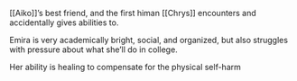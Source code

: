 [[Aiko]]’s best friend, and the first himan [[Chrys]] encounters and accidentally gives abilities to. 

Emira is very academically bright, social, and organized, but also struggles with pressure about what she’ll do in college. 

Her ability is healing to compensate for the physical self-harm 